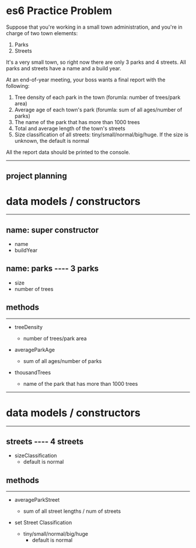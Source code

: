 # es6 Practice Problem

Suppose that you're working in a small town administration, and you're in charge of two town elements:
1. Parks
2. Streets

It's a very small town, so right now there are only 3 parks and 4 streets. All parks and streets have a name and a build year.

At an end-of-year meeting, your boss wants a final report with the following:
1. Tree density of each park in the town (forumla: number of trees/park area)
2. Average age of each town's park (forumla: sum of all ages/number of parks)
3. The name of the park that has more than 1000 trees
4. Total and average length of the town's streets
5. Size classification of all streets: tiny/small/normal/big/huge. If the size is unknown, the default is normal

All the report data should be printed to the console.

------------------------------

## project planning 

# data models / constructors 
---------------
name: super constructor 
--------------------
* name 
* buildYear

name: parks ---- 3 parks
---------------
* size 
* number of trees


## methods 
-------------
* treeDensity 
    * number of trees/park area

* averageParkAge
    * sum of all ages/number of parks

* thousandTrees
    * name of the park that has more than 1000 trees


-----------------------------------------------------------------------------------------------------------


# data models / constructors 
------------------
streets ---- 4 streets
------------------
* sizeClassification
    * default is normal 

## methods 
-------------
* averageParkStreet
    * sum of all street lengths / num of streets

* set Street Classification 
    * tiny/small/normal/big/huge
        * default is normal
